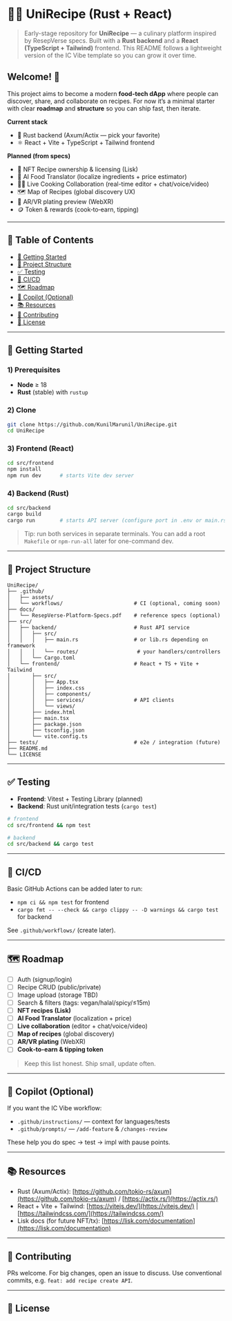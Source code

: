 # 🧪🔥 UniRecipe (Rust + React)

> Early-stage repository for **UniRecipe** — a culinary platform inspired by ResepVerse specs. Built with a **Rust backend** and a **React (TypeScript + Tailwind)** frontend. This README follows a lightweight version of the IC Vibe template so you can grow it over time.

## Welcome! 👋

This project aims to become a modern **food-tech dApp** where people can discover, share, and collaborate on recipes. For now it’s a minimal starter with clear **roadmap** and **structure** so you can ship fast, then iterate.

**Current stack**

* 🦀 Rust backend (Axum/Actix — pick your favorite)
* ⚛️ React + Vite + TypeScript + Tailwind frontend

**Planned (from specs)**

* 🍳 NFT Recipe ownership & licensing (Lisk)
* 🤖 AI Food Translator (localize ingredients + price estimator)
* 👩‍🍳 Live Cooking Collaboration (real-time editor + chat/voice/video)
* 🗺️ Map of Recipes (global discovery UX)
* 🥽 AR/VR plating preview (WebXR)
* 🪙 Token & rewards (cook‑to‑earn, tipping)

---

## 📜 Table of Contents

* [🚀 Getting Started](#-getting-started)
* [📁 Project Structure](#-project-structure)
* [✅ Testing](#-testing)
* [🔄 CI/CD](#-cicd)
* [🗺️ Roadmap](#%EF%B8%8F-roadmap)
* [🧠 Copilot (Optional)](#-copilot-optional)
* [📚 Resources](#-resources)
* [🤝 Contributing](#-contributing)
* [📄 License](#-license)

---

## 🚀 Getting Started

### 1) Prerequisites

* **Node** ≥ 18
* **Rust** (stable) with `rustup`

### 2) Clone

```bash
git clone https://github.com/KunilMarunil/UniRecipe.git
cd UniRecipe
```

### 3) Frontend (React)

```bash
cd src/frontend
npm install
npm run dev      # starts Vite dev server
```

### 4) Backend (Rust)

```bash
cd src/backend
cargo build
cargo run        # starts API server (configure port in .env or main.rs)
```

> Tip: run both services in separate terminals. You can add a root `Makefile` or `npm-run-all` later for one-command dev.

---

## 📁 Project Structure

```
UniRecipe/
├── .github/
│   ├── assets/
│   └── workflows/                       # CI (optional, coming soon)
├── docs/
│   └── ResepVerse-Platform-Specs.pdf    # reference specs (optional)
├── src/
│   ├── backend/                         # Rust API service
│   │   ├── src/
│   │   │   ├── main.rs                  # or lib.rs depending on framework
│   │   │   └── routes/                   # your handlers/controllers
│   │   └── Cargo.toml
│   └── frontend/                        # React + TS + Vite + Tailwind
│       ├── src/
│       │   ├── App.tsx
│       │   ├── index.css
│       │   ├── components/
│       │   ├── services/                # API clients
│       │   └── views/
│       ├── index.html
│       ├── main.tsx
│       ├── package.json
│       ├── tsconfig.json
│       └── vite.config.ts
├── tests/                               # e2e / integration (future)
├── README.md
└── LICENSE
```

---

## ✅ Testing

* **Frontend**: Vitest + Testing Library (planned)
* **Backend**: Rust unit/integration tests (`cargo test`)

```bash
# frontend
cd src/frontend && npm test

# backend
cd src/backend && cargo test
```

---

## 🔄 CI/CD

Basic GitHub Actions can be added later to run:

* `npm ci && npm test` for frontend
* `cargo fmt -- --check && cargo clippy -- -D warnings && cargo test` for backend

See `.github/workflows/` (create later).

---

## 🗺️ Roadmap

* [ ] Auth (signup/login)
* [ ] Recipe CRUD (public/private)
* [ ] Image upload (storage TBD)
* [ ] Search & filters (tags: vegan/halal/spicy/≤15m)
* [ ] **NFT recipes (Lisk)**
* [ ] **AI Food Translator** (localization + price)
* [ ] **Live collaboration** (editor + chat/voice/video)
* [ ] **Map of recipes** (global discovery)
* [ ] **AR/VR plating** (WebXR)
* [ ] **Cook‑to‑earn & tipping token**

> Keep this list honest. Ship small, update often.

---

## 🧠 Copilot (Optional)

If you want the IC Vibe workflow:

* `.github/instructions/` — context for languages/tests
* `.github/prompts/` — `/add-feature` & `/changes-review`

These help you do spec → test → impl with pause points.

---

## 📚 Resources

* Rust (Axum/Actix): [https://github.com/tokio-rs/axum](https://github.com/tokio-rs/axum) / [https://actix.rs/](https://actix.rs/)
* React + Vite + Tailwind: [https://vitejs.dev/](https://vitejs.dev/) | [https://tailwindcss.com/](https://tailwindcss.com/)
* Lisk docs (for future NFT/tx): [https://lisk.com/documentation](https://lisk.com/documentation)

---

## 🤝 Contributing

PRs welcome. For big changes, open an issue to discuss. Use conventional commits, e.g. `feat: add recipe create API`.

---

## 📄 License